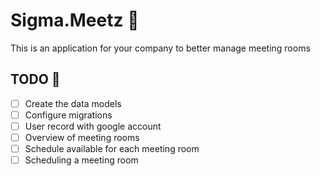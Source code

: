 # Sigma.Meetz 👥 
This is an application for your company to better manage meeting rooms

## TODO 🔨
- [ ] Create the data models
- [ ] Configure migrations
- [ ] User record with google account
- [ ] Overview of meeting rooms
- [ ] Schedule available for each meeting room
- [ ] Scheduling a meeting room  